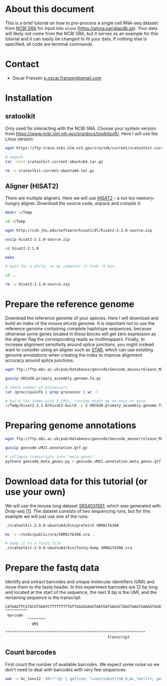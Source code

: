 # About this document
This is a brief tutorial on how to pre-process a single cell RNA-seq dataset from [NCBI SRA](https://www.ncbi.nlm.nih.gov/sra/) for input into `alona` (https://alona.panglaodb.se). Your data will likely not come from the NCBI SRA, but it serves as an example for this tutorial and it can easily be changed to fit your data. If nothing else is specified, all code are terminal commands.

# Contact
* Oscar Franzén p.oscar.franzen@gmail.com

# Installation
## sratoolkit
Only used for interacting with the NCBI SRA. Choose your system version from https://www.ncbi.nlm.nih.gov/sra/docs/toolkitsoft/. Here I will use the Linux version:

```bash
wget https://ftp-trace.ncbi.nlm.nih.gov/sra/sdk/current/sratoolkit.current-ubuntu64.tar.gz

# unpack
tar -zxvf sratoolkit.current-ubuntu64.tar.gz

rm -v sratoolkit.current-ubuntu64.tar.gz
```

## Aligner (HISAT2)
There are multiple aligners. Here we will use [HISAT2](https://ccb.jhu.edu/software/hisat2/index.shtml) - a not too memory-hungry aligner. Download the source code, unpack and compile it:

```bash
mkdir ~/Temp

cd ~/Temp

wget http://ccb.jhu.edu/software/hisat2/dl/hisat2-2.1.0-source.zip

unzip hisat2-2.1.0-source.zip

cd hisat2-2.1.0

make

# wait for a while, on my computer it took ~5 min.

cd ..

rm -v hisat2-2.1.0-source.zip
```

# Prepare the reference genome
Download the reference genome of your species. Here I will download and build an index of the mouse `GRCm38` genome. It is important not to use the reference genome containing complete haplotype sequences, because otherwise some genes located in these blocks will get zero expression as the aligner flag the corresponding reads as multimappers. Finally, to increase alignment sensitivity around splice junctions, you might instead want to consider using an aligner such as [STAR](https://github.com/alexdobin/STAR), which can use exisiting genome annotations when creating the index to improve alignment accuracy around splice junctions.

```bash
wget ftp://ftp.ebi.ac.uk/pub/databases/gencode/Gencode_mouse/release_M21/GRCm38.primary_assembly.genome.fa.gz

gunzip GRCm38.primary_assembly.genome.fa.gz

# check number of processors
cat /proc/cpuinfo | grep processor | wc -l

# build the index with 2 CPUs, runtime might be an hour or more.
~/Temp/hisat2-2.1.0/hisat2-build -p 2 GRCm38.primary_assembly.genome.fa GRCm38.primary_assembly.genome.fa.hisat2
```

# Preparing genome annotations
```bash
wget ftp://ftp.ebi.ac.uk/pub/databases/gencode/Gencode_mouse/release_M21/gencode.vM21.annotation.gtf.gz

gunzip gencode.vM21.annotation.gtf.gz

# collapse transcripts into "meta genes"
python3 gencode_meta_genes.py > gencode.vM21.annotation.meta_genes.gtf
```

# Download data for this tutorial (or use your own)
We will use the mouse lung dataset [SRS4031561](https://www.ncbi.nlm.nih.gov/sra/?term=SRR8176398), which was generated with Drop-seq [[1]](https://www.cell.com/abstract/S0092-8674(15)00549-8). The dataset consists of two sequencing runs, but for this example we will just use one of the runs:

```bash
./sratoolkit.2.9.6-ubuntu64/bin/prefetch SRR8176398

mv -v ~/ncbi/public/sra/SRR8176398.sra .

# dump it to a fastq file
./sratoolkit.2.9.6-ubuntu64/bin/fastq-dump SRR8176398.sra
```

# Prepare the fastq data
Identify and extract barcodes and unique molecular identifiers (UMI) and move them to the fastq header. In this experiment barcodes are 12 bp long and located at the start of the sequence, the next 8 bp is the UMI, and the remaining sequence is the transcript:

```
CATGAGTTCGTACGTGGATCTTTTTTTTTGTTGGGGGAGGTAATGATGAGGCTAGGTAAGTGAAGGTGGATTTGGCAACTG
^^^^^^^^^^
 barcode
          ^^^^^^^^
            UMI
                  ^^^^^^^^^^^^^^^^^^^^^^^^^^^^^^^^^^^^^^^^^^^^^^^^^^^^^^^^^^^^^^^
                                              transcript
```

## Count barcodes
First count the number of available barcodes. We expect some noise so we don't need to deal with barcodes with very few sequences.

```bash
awk -v bc_len=12 '$0~/^\@/ { getline; lines[substr($0,0,bc_len)]++; getline; getline; } END { for (i in lines) { print(i,lines[i]) } }' SRR8176398.fastq > SRR8176398.fastq.bc
```
